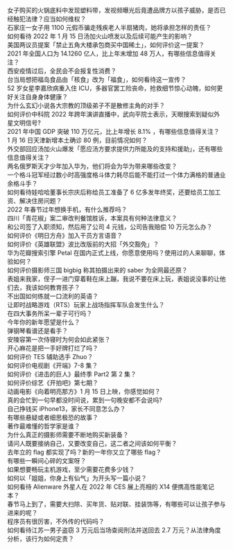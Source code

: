 女子购买的火锅底料中发现塑料带，发视频曝光后竟遭品牌方以孩子威胁，是否已经触犯法律？应当如何维权？  
石家庄一女子用 1100 元假币骗走残疾老人半扇猪肉，她将承担怎样的责任？  
如何看待 2022 年 1 月 15 日汤加火山喷发以及后续可能产生的影响？  
美国两议员提案「禁止五角大楼承包商买中国稀土」，如何评价这一提案？  
2021 年全国人口为 14.1260 亿人，比上年末增加 48 万人，有哪些信息值得关注？  
西安疫情过后，全民会不会报复性消费？  
台当局想把福岛食品由「核食」改为「福食」，如何看待这一宣传？  
52 岁女星李嘉欣病重入住 ICU，多器官罢工险丧命，抢救细节惊心动魄，如何更好关注自身身体健康？  
为什么玄幻小说各大宗教的顶级弟子不是散修主角的对手？  
如何评价中科院 2022 年跨年演讲直播中，武向平院士表示，天眼搜索到疑似外星文明信号?  
2021 年中国 GDP 突破 110 万亿元，比上年增长 8.1% ，有哪些信息值得关注？  
1 月 16 日天津新增本土确诊 80 例，目前情况如何？  
外交部回应汤加火山爆发「愿应汤方要求提供力所能及的支持和援助」，还有哪些信息值得关注？  
两名俄罗斯天才少年加入华为，他们将会为华为带来哪些改变？  
一个格斗冠军经过数小时高强度格斗体力耗尽后能不能打过一个体力满格的普通业余格斗手？  
如何看待娃哈哈董事长宗庆后称给员工准备了 6 亿多发年终奖，还要给员工加工资、解决住房问题？  
2022 年春节过年想换手机，有什么推荐吗？  
四川「青花椒」案二审改判餐馆胜诉，本案具有何种法律意义？  
和公司签了入职须知，然后用了公司 4 元钱，公司告我赔偿 10 万元怎么办？  
如何评价《明日方舟》加入干员方言语音？  
如何评价《英雄联盟》波比改版前的大招「外交豁免」？  
华为花瓣搜索引擎 Petal 在国内正式上线，你愿意使用吗？使用过的人来聊聊，体验如何？  
如何评价摄影师三国 bigbig 称其拍摄出来的 saber 为全网最还原？  
表姐来我家，侄子一进门穿着鞋在床上蹦，我说不要在床上玩，表姐说没事的让他们去，我该如何教育孩子？  
不出国如何练就一口流利的英语？  
让即时战略游戏（RTS）玩家上战场指挥军队会发生什么？  
在四大事务所呆一辈子可行吗？  
今年你的新年愿望是什么？  
弹钢琴看谱还是看手？  
安陵容第一次侍寝时为何会如此紧张？  
开心麻花是把一手好牌打烂了吗？  
如何评价 TES 辅助选手 Zhuo？  
如何评价电视剧《开端》7-8 集？  
如何评价《进击的巨人》最终季 Part2 第 2 集？  
如何评价综艺《开拍吧》第七期？  
动画电影《向着明亮那方》1 月 15 日上映，你感觉如何？  
真的会忙到一句早都没时间说，累到一句晚安都不会说吗?  
自己挣钱买 iPhone13，家长不同意怎么办？  
有哪些悬疑或者细思极恐的故事？  
著作最难懂的哲学家是谁？  
为什么真正的摄影师需要不断地购买新装备？  
请问人既要接纳自己，又要改变自己，这二者之间该如何平衡？  
去年立的 flag 都实现了吗？新的一年你又立了哪些 flag？  
有哪些一瞬间心碎的文案呀？  
如果想要畅玩主机游戏，至少需要花费多少钱？  
如何以「姐姐，你身上有仙气」为开头写一篇小说？  
如何看待 Alienware 外星人在 2022 年 CES 展上亮相的 X14 便携高性能笔记本？  
春节马上到了，需要大扫除、买年货、贴对联、挂装饰等，有哪些可以让孩子参与进来的呢？  
程序员有很厉害，不外传的代码吗？  
如何看待江苏一男子盗窃 3 万元后当场查阅刑法并送回去 2.7 万元？从法律角度分析，该行为如何定责？  

